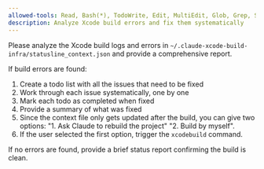 ```yaml
---
allowed-tools: Read, Bash(*), TodoWrite, Edit, MultiEdit, Glob, Grep, SlashCommand(/xcode-bridge-fix:*)
description: Analyze Xcode build errors and fix them systematically
---
```


Please analyze the Xcode build logs and errors in `~/.claude-xcode-build-infra/statusline_context.json` and provide a comprehensive report.

If build errors are found:
1. Create a todo list with all the issues that need to be fixed
2. Work through each issue systematically, one by one
3. Mark each todo as completed when fixed
4. Provide a summary of what was fixed
5. Since the context file only gets updated after the build, you can give two options: "1. Ask Claude to rebuild the project" "2. Build by myself". 
6. If the user selected the first option, trigger the `xcodebuild` command. 

If no errors are found, provide a brief status report confirming the build is clean.